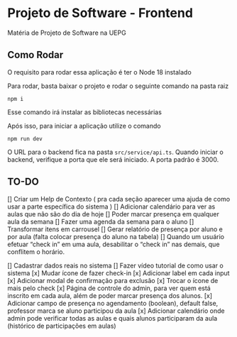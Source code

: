 
# Projeto de Software - Frontend
Matéria de Projeto de Software na UEPG

## Como Rodar
O requisito para rodar essa aplicação é ter o Node 18 instalado

Para rodar, basta baixar o projeto e rodar o seguinte comando na pasta raiz

```http
npm i
```

Esse comando irá instalar as bibliotecas necessárias

Após isso, para iniciar a aplicação utilize o comando

```http
npm run dev
```

O URL para o backend fica na pasta `src/service/api.ts`. Quando iniciar o backend, verifique a porta que ele será iniciado. A porta padrão é 3000.

## TO-DO
[] Criar um Help de Contexto ( pra cada seção aparecer uma ajuda de como usar a parte específica do sistema )
[] Adicionar calendário para ver as aulas que não são do dia de hoje
[] Poder marcar presença em qualquer aula da semana
[] Fazer uma agenda da semana para o aluno
[] Transformar itens em carrousel
[] Gerar relatório de presença por aluno e por aula (falta colocar presença do aluno na tabela)
[] Quando um usuário efetuar “check in” em uma aula, desabilitar o “check in” nas demais, que conflitem o horário.

[] Cadastrar dados reais no sistema
[] Fazer vídeo tutorial de como usar o sistema
[x] Mudar ícone de fazer check-in
[x] Adicionar label em cada input
[x] Adicionar modal de confirmação para exclusão
[x] Trocar o ícone de mais pelo check
[x] Página de controle do admin, para ver quem está inscrito em cada aula, além de poder marcar presença dos alunos.
[x] Adicionar campo de presença no agendamento (boolean), default false, professor marca se aluno participou da aula
[x] Adicionar calendário onde admin pode verificar todas as aulas e quais alunos participaram da aula (histórico de participações em aulas)


